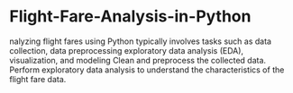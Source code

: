 # Flight-Fare-Analysis-in-Python
nalyzing flight fares using Python typically involves tasks such as data collection, data preprocessing exploratory data analysis (EDA), visualization, and modeling Clean and preprocess the collected data. Perform exploratory data analysis to understand the characteristics of the flight fare data. 
